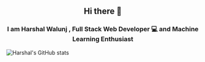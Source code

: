 <h2 align="center">Hi there 👋</h2>
<h3 align="center">I am Harshal Walunj , Full Stack Web Developer 💻 and Machine Learning Enthusiast</h3>

![Harshal's GitHub stats](https://github-readme-stats.vercel.app/api?username=harshal239&show_icons=true&theme=graywhite)
